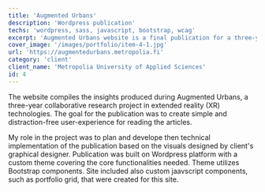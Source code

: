 ```yaml
---
title: 'Augmented Urbans'
description: 'Wordpress publication'
techs: 'wordpress, sass, javascript, bootstrap, wcag'
excerpt: 'Augmented Urbans website is a final publication for a three-year collaborative research project in extended reality (XR) technologies. The goal was to create simple and distraction-free user-experience for reading the articles.'
cover_image: '/images/portfolio/item-4-1.jpg'
url: 'https://augmentedurbans.metropolia.fi'
category: 'client'
client_name: 'Metropolia University of Applied Sciences'
id: 4
---
```


The website compiles the insights produced during Augmented Urbans, a three-year collaborative research project in extended reality (XR) technologies. The goal for the publication was to create simple and distraction-free user-experience for reading the articles.

My role in the project was to plan and develope then technical implementation of the publication based on the visuals designed by client's graphical designer. Publication was built on Wordpress platform with a custom theme covering the core functionalities needed. Theme utilizes Bootstrap components. Site included also custom jaavscript components, such as portfolio grid, that were created for this site.
